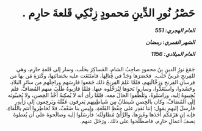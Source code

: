 <h1 dir="rtl">حَصْرُ نُورِ الدِّينِ مَحمودٍ زِنْكِي قَلعةَ حارِم .</h1>

<h5 dir="rtl">العام الهجري:  551

الشهر القمري: رمضان

العام الميلادي: 1156</h5>

<p dir="rtl">جَمَعَ نورُ الدينِ بنُ محمودٍ صاحِبُ الشامِ، العَساكِرَ بحَلَب، وسار إلى قَلعةِ حارِم، وهي للفِرنجِ غَربيَّ حَلَب،  فحَصَرَها وَجَدَّ في قِتالِها، فامتَنَعَت عليه بحَصَانَتِها، وكَثرَةِ مَن بها من فِرسانِ الفِرنجِ ورَجَّالَتِهم، فلمَّا عَلِمَ الفِرنجُ ذلك جَمَعوا فارِسَهم وراجِلَهم من سائرِ البلادِ، وحَشَدوا، واستَعَدُّوا، وساروا نَحوَها لِيُرَحِّلُوه عنها، فلمَّا قارَبوهُ طَلَبَ منهم المُصَافَّ، فلم يُجِيبوهُ إليه، وراسَلوهُ، وتَلَطَّفوا الحالَ معه، فلمَّا رأى أنه لا يُمكِنهُ أَخْذُ الحِصنِ، ولا يُجيبُونَه إلى المُصَافِّ، وكان بالحِصنِ شَيطانٌ مِن شَياطِينِهم يَعرِفون عَقْلَهُ ويَرجِعون إلى رَأيهِ، فأَرسلَ إليهم يقول: إننا نَقدِر على حِفْظِ القَلعَةِ، وليس بنا ضَعْفٌ، فلا تُخاطِروا أنتم باللِّقاءِ، فإنه إن هَزَمَكُم أَخَذَها وغَيرَها، والرَّأيُ مُطاوَلَتُه؛ فأَرسَلوا إليه وصالَحوهُ على أن يُعطوهُ نِصفَ أَعمالِ حارِم، فاصطَلَحوا على ذلك، ورَحَلَ عنهم.</p></br>
